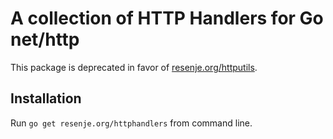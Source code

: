 # A collection of HTTP Handlers for Go net/http

This package is deprecated in favor of [resenje.org/httputils](https://github.com/janos/httputils).

## Installation

Run `go get resenje.org/httphandlers` from command line.
